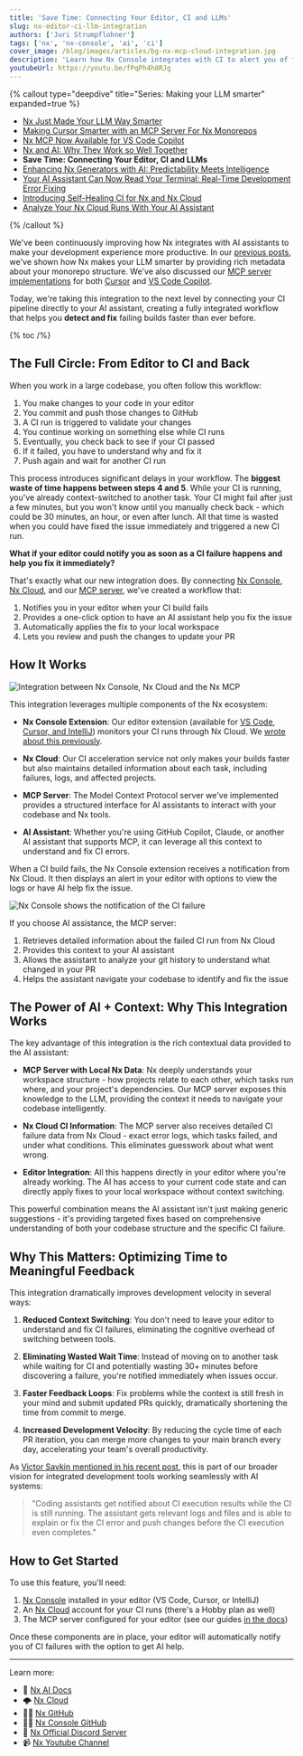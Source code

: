 ```yaml
---
title: 'Save Time: Connecting Your Editor, CI and LLMs'
slug: nx-editor-ci-llm-integration
authors: ['Juri Strumpflohner']
tags: ['nx', 'nx-console', 'ai', 'ci']
cover_image: /blog/images/articles/bg-nx-mcp-cloud-integration.jpg
description: 'Learn how Nx Console integrates with CI to alert you of failing builds and uses the Nx MCP to automatically fix errors right from your editor.'
youtubeUrl: https://youtu.be/fPqPh4h8RJg
---
```


{% callout type="deepdive" title="Series: Making your LLM smarter" expanded=true %}

- [Nx Just Made Your LLM Way Smarter](/blog/nx-just-made-your-llm-smarter)
- [Making Cursor Smarter with an MCP Server For Nx Monorepos](/blog/nx-made-cursor-smarter)
- [Nx MCP Now Available for VS Code Copilot](/blog/nx-mcp-vscode-copilot)
- [Nx and AI: Why They Work so Well Together](/blog/nx-and-ai-why-they-work-together)
- **Save Time: Connecting Your Editor, CI and LLMs**
- [Enhancing Nx Generators with AI: Predictability Meets Intelligence](/blog/nx-generators-ai-integration)
- [Your AI Assistant Can Now Read Your Terminal: Real-Time Development Error Fixing](/blog/nx-terminal-integration-ai)
- [Introducing Self-Healing CI for Nx and Nx Cloud](/blog/nx-self-healing-ci)
- [Analyze Your Nx Cloud Runs With Your AI Assistant](/blog/nx-cloud-analyze-via-nx-mcp)

{% /callout %}

We've been continuously improving how Nx integrates with AI assistants to make your development experience more productive. In our [previous posts](/blog/nx-just-made-your-llm-smarter), we've shown how Nx makes your LLM smarter by providing rich metadata about your monorepo structure. We've also discussed our [MCP server implementations](/blog/nx-made-cursor-smarter) for both [Cursor](/blog/nx-made-cursor-smarter) and [VS Code Copilot](/blog/nx-mcp-vscode-copilot).

Today, we're taking this integration to the next level by connecting your CI pipeline directly to your AI assistant, creating a fully integrated workflow that helps you **detect and fix** failing builds faster than ever before.

{% toc /%}

## The Full Circle: From Editor to CI and Back

When you work in a large codebase, you often follow this workflow:

1. You make changes to your code in your editor
2. You commit and push those changes to GitHub
3. A CI run is triggered to validate your changes
4. You continue working on something else while CI runs
5. Eventually, you check back to see if your CI passed
6. If it failed, you have to understand why and fix it
7. Push again and wait for another CI run

This process introduces significant delays in your workflow. The **biggest waste of time happens between steps 4 and 5**. While your CI is running, you've already context-switched to another task. Your CI might fail after just a few minutes, but you won't know until you manually check back - which could be 30 minutes, an hour, or even after lunch. All that time is wasted when you could have fixed the issue immediately and triggered a new CI run.

**What if your editor could notify you as soon as a CI failure happens and help you fix it immediately?**

That's exactly what our new integration does. By connecting [Nx Console](/getting-started/editor-setup), [Nx Cloud](/nx-cloud), and our [MCP server](/features/enhance-AI), we've created a workflow that:

1. Notifies you in your editor when your CI build fails
2. Provides a one-click option to have an AI assistant help you fix the issue
3. Automatically applies the fix to your local workspace
4. Lets you review and push the changes to update your PR

## How It Works

![Integration between Nx Console, Nx Cloud and the Nx MCP](/blog/images/articles/nx-mcp-ci-architecture.avif)

This integration leverages multiple components of the Nx ecosystem:

- **Nx Console Extension**: Our editor extension (available for [VS Code, Cursor, and IntelliJ](/getting-started/editor-setup)) monitors your CI runs through Nx Cloud. We [wrote about this previously](/blog/nx-cloud-pipelines-come-to-nx-console).

- **Nx Cloud**: Our CI acceleration service not only makes your builds faster but also maintains detailed information about each task, including failures, logs, and affected projects.

- **MCP Server**: The Model Context Protocol server we've implemented provides a structured interface for AI assistants to interact with your codebase and Nx tools.

- **AI Assistant**: Whether you're using GitHub Copilot, Claude, or another AI assistant that supports MCP, it can leverage all this context to understand and fix CI errors.

When a CI build fails, the Nx Console extension receives a notification from Nx Cloud. It then displays an alert in your editor with options to view the logs or have AI help fix the issue.

![Nx Console shows the notification of the CI failure](/blog/images/articles/ci-notification.avif)

If you choose AI assistance, the MCP server:

1. Retrieves detailed information about the failed CI run from Nx Cloud
2. Provides this context to your AI assistant
3. Allows the assistant to analyze your git history to understand what changed in your PR
4. Helps the assistant navigate your codebase to identify and fix the issue

## The Power of AI + Context: Why This Integration Works

The key advantage of this integration is the rich contextual data provided to the AI assistant:

- **MCP Server with Local Nx Data**: Nx deeply understands your workspace structure - how projects relate to each other, which tasks run where, and your project's dependencies. Our MCP server exposes this knowledge to the LLM, providing the context it needs to navigate your codebase intelligently.

- **Nx Cloud CI Information**: The MCP server also receives detailed CI failure data from Nx Cloud - exact error logs, which tasks failed, and under what conditions. This eliminates guesswork about what went wrong.

- **Editor Integration**: All this happens directly in your editor where you're already working. The AI has access to your current code state and can directly apply fixes to your local workspace without context switching.

This powerful combination means the AI assistant isn't just making generic suggestions - it's providing targeted fixes based on comprehensive understanding of both your codebase structure and the specific CI failure.

## Why This Matters: Optimizing Time to Meaningful Feedback

This integration dramatically improves development velocity in several ways:

1. **Reduced Context Switching**: You don't need to leave your editor to understand and fix CI failures, eliminating the cognitive overhead of switching between tools.

2. **Eliminating Wasted Wait Time**: Instead of moving on to another task while waiting for CI and potentially wasting 30+ minutes before discovering a failure, you're notified immediately when issues occur.

3. **Faster Feedback Loops**: Fix problems while the context is still fresh in your mind and submit updated PRs quickly, dramatically shortening the time from commit to merge.

4. **Increased Development Velocity**: By reducing the cycle time of each PR iteration, you can merge more changes to your main branch every day, accelerating your team's overall productivity.

As [Victor Savkin mentioned in his recent post](/blog/nx-and-ai-why-they-work-together), this is part of our broader vision for integrated development tools working seamlessly with AI systems:

> "Coding assistants get notified about CI execution results while the CI is still running. The assistant gets relevant logs and files and is able to explain or fix the CI error and push changes before the CI execution even completes."

## How to Get Started

To use this feature, you'll need:

1. [Nx Console](/getting-started/editor-setup) installed in your editor (VS Code, Cursor, or IntelliJ)
2. An [Nx Cloud](/nx-cloud) account for your CI runs (there's a Hobby plan as well)
3. The MCP server configured for your editor (see our guides [in the docs](/features/enhance-AI))

Once these components are in place, your editor will automatically notify you of CI failures with the option to get AI help.

---

Learn more:

- 🧠 [Nx AI Docs](/features/enhance-AI)
- 🌩️ [Nx Cloud](/nx-cloud)
- 👩‍💻 [Nx GitHub](https://github.com/nrwl/nx)
- 👩‍💻 [Nx Console GitHub](https://github.com/nrwl/nx-console)
- 💬 [Nx Official Discord Server](https://go.nx.dev/community)
- 📹 [Nx Youtube Channel](https://www.youtube.com/@nxdevtools)
